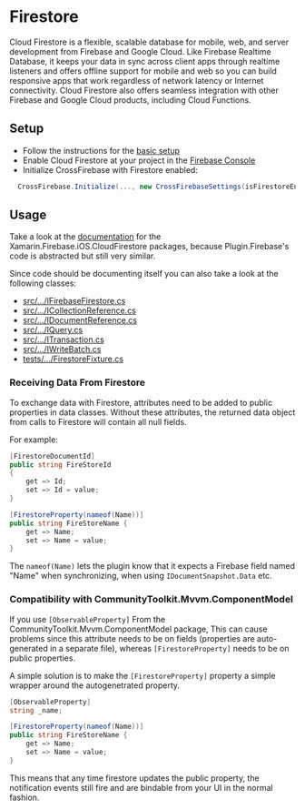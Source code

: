 # Firestore

Cloud Firestore is a flexible, scalable database for mobile, web, and server development from Firebase and Google Cloud. Like Firebase Realtime Database, it keeps your data in sync across client apps through realtime listeners and offers offline support for mobile and web so you can build responsive apps that work regardless of network latency or Internet connectivity. Cloud Firestore also offers seamless integration with other Firebase and Google Cloud products, including Cloud Functions.

## Setup

- Follow the instructions for the [basic setup](https://github.com/TobiasBuchholz/Plugin.Firebase/blob/master/README.md#basic-setup)
- Enable Cloud Firestore at your project in the [Firebase Console](https://console.firebase.google.com/)
- Initialize CrossFirebase with Firestore enabled:

```c#
  CrossFirebase.Initialize(..., new CrossFirebaseSettings(isFirestoreEnabled:true));
```

## Usage

Take a look at the [documentation](https://github.com/xamarin/GoogleApisForiOSComponents/blob/master/docs/Firebase/CloudFirestore/GettingStarted.md) for the Xamarin.Firebase.iOS.CloudFirestore packages, because Plugin.Firebase's code is abstracted but still very similar.

Since code should be documenting itself you can also take a look at the following classes:
- [src/.../IFirebaseFirestore.cs](https://github.com/TobiasBuchholz/Plugin.Firebase/blob/master/src/Shared/Firestore/IFirebaseFirestore.cs)
- [src/.../ICollectionReference.cs](https://github.com/TobiasBuchholz/Plugin.Firebase/blob/master/src/Shared/Firestore/ICollectionReference.cs)
- [src/.../IDocumentReference.cs](https://github.com/TobiasBuchholz/Plugin.Firebase/blob/master/src/Shared/Firestore/IDocumentReference.cs)
- [src/.../IQuery.cs](https://github.com/TobiasBuchholz/Plugin.Firebase/blob/master/src/Shared/Firestore/IQuery.cs)
- [src/.../ITransaction.cs](https://github.com/TobiasBuchholz/Plugin.Firebase/blob/master/src/Shared/Firestore/ITransaction.cs)
- [src/.../IWriteBatch.cs](https://github.com/TobiasBuchholz/Plugin.Firebase/blob/master/src/Shared/Firestore/IWriteBatch.cs)
- [tests/.../FirestoreFixture.cs](https://github.com/TobiasBuchholz/Plugin.Firebase/blob/master/tests/Plugin.Firebase.IntegrationTests/Firestore/FirestoreFixture.cs)

### Receiving Data From Firestore

To exchange data with Firestore, attributes need to be added to public properties in data classes. Without these attributes, the returned data object from calls to Firestore will contain all null fields.

For example:
```csharp
[FirestoreDocumentId]
public string FireStoreId
{
    get => Id;
    set => Id = value;
}

[FirestoreProperty(nameof(Name))]
public string FireStoreName { 
    get => Name;
    set => Name = value;
}
```
The `nameof(Name)` lets the plugin know that it expects a Firebase field named "Name" when synchronizing, when using `IDocumentSnapshot.Data` etc.


### Compatibility with CommunityToolkit.Mvvm.ComponentModel

If you use `[ObservableProperty]` From the CommunityToolkit.Mvvm.ComponentModel package, This can cause problems since this attribute needs to be on fields (properties are auto-generated in a separate file), whereas `[FirestoreProperty]` needs to be on public properties.

A simple solution is to make the `[FirestoreProperty]` property a simple wrapper around the autogenetrated property. 

```csharp
[ObservableProperty]
string _name;

[FirestoreProperty(nameof(Name))]
public string FireStoreName { 
    get => Name;
    set => Name = value;
}
```
This means that any time firestore updates the public property, the notification events still fire and are bindable from your UI in the normal fashion.